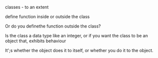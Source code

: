 classes - to an extent

define function inside or outside the class

Or do you definethe function outside the class?



Is the class a data type like an integer, or if you want the class to be an object that, exhibits behaviour

It';s whether the object does it to itself, or whether you do it to the object.